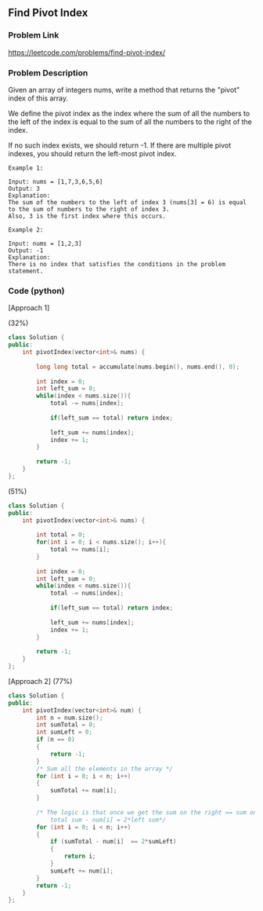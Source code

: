## Find Pivot Index

### Problem Link

https://leetcode.com/problems/find-pivot-index/

### Problem Description 

Given an array of integers nums, write a method that returns the "pivot" index of this array.

We define the pivot index as the index where the sum of all the numbers to the left of the index is equal to the sum of all the numbers to the right of the index.

If no such index exists, we should return -1. If there are multiple pivot indexes, you should return the left-most pivot index.

```
Example 1:

Input: nums = [1,7,3,6,5,6]
Output: 3
Explanation:
The sum of the numbers to the left of index 3 (nums[3] = 6) is equal to the sum of numbers to the right of index 3.
Also, 3 is the first index where this occurs.

```

```
Example 2:

Input: nums = [1,2,3]
Output: -1
Explanation:
There is no index that satisfies the conditions in the problem statement.

```


### Code (python)

[Approach 1] 

(32%) 

```c++
class Solution {
public:
    int pivotIndex(vector<int>& nums) {
        
        long long total = accumulate(nums.begin(), nums.end(), 0);
        
        int index = 0;
        int left_sum = 0;
        while(index < nums.size()){
            total -= nums[index];
            
            if(left_sum == total) return index;
            
            left_sum += nums[index];
            index += 1;
        }
        
        return -1;
    }
};
```

(51%)

```c++
class Solution {
public:
    int pivotIndex(vector<int>& nums) {
        
        int total = 0;
        for(int i = 0; i < nums.size(); i++){
            total += nums[i];
        }
        
        int index = 0;
        int left_sum = 0;
        while(index < nums.size()){
            total -= nums[index];
            
            if(left_sum == total) return index;
            
            left_sum += nums[index];
            index += 1;
        }
        
        return -1;
    }
};
```

[Approach 2] (77%)

```c++
class Solution {
public:
    int pivotIndex(vector<int>& num) {
        int n = num.size();
        int sumTotal = 0;
        int sumLeft = 0;
        if (n == 0)
        {
            return -1;
        }
		/* Sum all the elements in the array */
        for (int i = 0; i < n; i++)
        {
            sumTotal += num[i];
        }
        
        /* The logic is that once we get the sum on the right == sum on the left we will have 
            total sum - num[i] = 2*left sum*/
        for (int i = 0; i < n; i++)
        {
            if (sumTotal - num[i]  == 2*sumLeft)
            {
                return i;
            }
            sumLeft += num[i];
        }
        return -1; 
    }
};
```